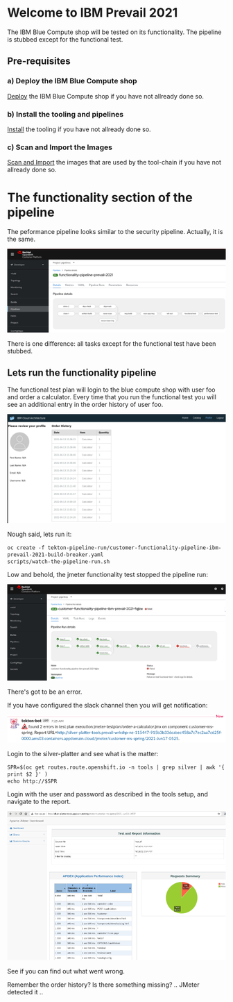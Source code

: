 # Welcome to IBM Prevail 2021

The IBM Blue Compute shop will be tested on its functionality. The pipeline is stubbed except for the functional test.

## Pre-requisites

### a) Deploy the IBM Blue Compute shop

[Deploy](../functionality/DEPLOY-FULL-BC.MD) the IBM Blue Compute shop if you have not allready done so.

### b) Install the tooling and pipelines

[Install](../nuts-and-bolts/MINI-SETUP.MD) the tooling if you have not allready done so.

### c) Scan and Import the Images

[Scan and Import](../nuts-and-bolts/SCAN.MD) the images that are used by the tool-chain if you have not allready done so.


# The functionality section of the pipeline

The peformance pipeline looks similar to the security pipeline.  Actually, it is the same.

![Fail](../../images/functionality-pipeline.png?raw=true "Title")

There is one difference: all tasks except for the functional test have been stubbed.


## Lets run the functionality pipeline

The functional test plan will login to the blue compute shop with user foo and order a calculator. Every time that you run the functional test you will see an additional entry in the order history of user foo.

![Fail](../../images/order-a-calculator.png?raw=true "Title")

Nough said, lets run it:

    oc create -f tekton-pipeline-run/customer-functionality-pipeline-ibm-prevail-2021-build-breaker.yaml
    scripts/watch-the-pipeline-run.sh

Low and behold, the jmeter functionality test stopped the pipeline run:

![Fail](../../images/functionality-breaks.png?raw=true "Title")

There's got to be an error.

If you have configured the slack channel then you will get notification:

![Fail](../../images/slack-notification.png?raw=true "Title")  

Login to the silver-platter and see what is the matter:

    SPR=$(oc get routes.route.openshift.io -n tools | grep silver | awk '{ print $2 }' )
    echo http://$SPR 

Login with the user and password as described in the tools setup, and navigate to the report.

![Fail](../../images/silver-platter-report.png?raw=true "Title")    

See if you can find out what went wrong. 

Remember the order history? Is there something missing?  .. JMeter detected it ..